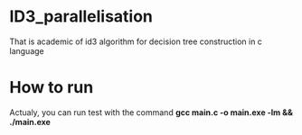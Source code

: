 # ID3_parallelisation
That is academic of id3 algorithm for decision tree construction in c language


# How to run

Actualy, you can run test with the command 
**gcc main.c -o main.exe -lm && ./main.exe**

